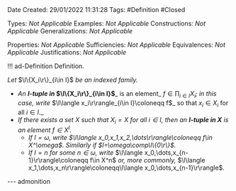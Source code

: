 <br />
<br />

Date Created: 29/01/2022 11:31:28
Tags: #Definition #Closed 

Types: _Not Applicable_
Examples: _Not Applicable_
Constructions: _Not Applicable_
Generalizations: _Not Applicable_

Properties: _Not Applicable_
Sufficiencies: _Not Applicable_
Equivalences: _Not Applicable_
Justifications: _Not Applicable_

!!! ad-Definition Definition.

_Let_ $\l\{X_i\r\}_{i\in I}$ _be an indexed family._
* _An_ **$I$_-tuple in_ $\l\{X_i\r\}_{i\in I}$**_ is an element_ $f\in\prod_{i\in I}X_i$_; in this case, write_ $\l\langle x_i\r\rangle_{i\in I}\coloneqq f$_ so that $x_i\in X_i$ for all $i\in I$._
* _If there exists a set $X$ such that $X_i=X$ for all $i\in I$, then an **$I$-tuple in $X$** is an element $f\in X^I$._
    * _If $I=\omega$, write $\l\langle x_0,x_1,x_2,\dots\r\rangle\coloneqq f\in X^\omega$. Similarly if $I=\omega\comp\l\{0\r\}$._
    * _If $I=n$ for some $n\in\omega$, write_ $\l\langle x_0,\dots,x_{n-1}\r\rangle\coloneqq f\in X^n$ _or, more commonly,_ $\l\langle x_1,\dots,x_n\r\rangle\coloneqq\l\langle x_0,\dots,x_{n-1}\r\rangle$_._

--- admonition
